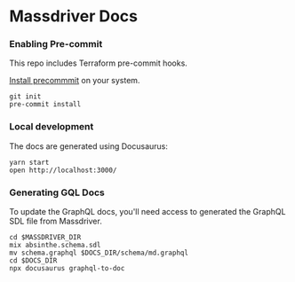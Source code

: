# Massdriver Docs

### Enabling Pre-commit

This repo includes Terraform pre-commit hooks.

[Install precommmit](https://pre-commit.com/index.html#installation) on your system.

```shell
git init
pre-commit install
```

### Local development

The docs are generated using Docusaurus:

```shell
yarn start
open http://localhost:3000/
```

### Generating GQL Docs

To update the GraphQL docs, you'll need access to generated the GraphQL SDL file from Massdriver.

```shell
cd $MASSDRIVER_DIR
mix absinthe.schema.sdl
mv schema.graphql $DOCS_DIR/schema/md.graphql
cd $DOCS_DIR
npx docusaurus graphql-to-doc
```
